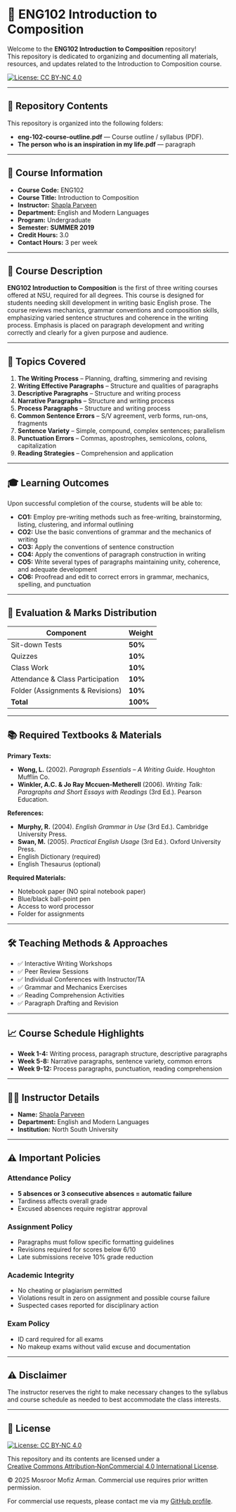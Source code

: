 # 📝 ENG102 Introduction to Composition

Welcome to the **ENG102 Introduction to Composition** repository!  
This repository is dedicated to organizing and documenting all materials, resources, and updates related to the Introduction to Composition course.  

[![License: CC BY‑NC 4.0](https://img.shields.io/badge/License‑CC%20BY‑NC%204.0-lightgrey.svg)](https://creativecommons.org/licenses/by-nc/4.0/)

---

## 📁 Repository Contents

This repository is organized into the following folders:

- **eng-102-course-outline.pdf** — Course outline / syllabus (PDF).
- **The person who is an inspiration in my life.pdf** — paragraph

---

## 📌 Course Information

- **Course Code:** ENG102  
- **Course Title:** Introduction to Composition  
- **Instructor:** [Shapla Parveen](https://www.northsouth.edu/faculty-members/shss/eml/shapla.parveen.html)  
- **Department:** English and Modern Languages  
- **Program:** Undergraduate  
- **Semester:** **SUMMER 2019**  
- **Credit Hours:** 3.0  
- **Contact Hours:** 3 per week  

---

## 🎯 Course Description

**ENG102 Introduction to Composition** is the first of three writing courses offered at NSU, required for all degrees. This course is designed for students needing skill development in writing basic English prose. The course reviews mechanics, grammar conventions and composition skills, emphasizing varied sentence structures and coherence in the writing process. Emphasis is placed on paragraph development and writing correctly and clearly for a given purpose and audience.

---

## 🧩 Topics Covered

1. **The Writing Process** – Planning, drafting, simmering and revising  
2. **Writing Effective Paragraphs** – Structure and qualities of paragraphs  
3. **Descriptive Paragraphs** – Structure and writing process  
4. **Narrative Paragraphs** – Structure and writing process  
5. **Process Paragraphs** – Structure and writing process  
6. **Common Sentence Errors** – S/V agreement, verb forms, run-ons, fragments  
7. **Sentence Variety** – Simple, compound, complex sentences; parallelism  
8. **Punctuation Errors** – Commas, apostrophes, semicolons, colons, capitalization  
9. **Reading Strategies** – Comprehension and application  

---

## 🎓 Learning Outcomes

Upon successful completion of the course, students will be able to:

- **CO1:** Employ pre-writing methods such as free-writing, brainstorming, listing, clustering, and informal outlining  
- **CO2:** Use the basic conventions of grammar and the mechanics of writing  
- **CO3:** Apply the conventions of sentence construction  
- **CO4:** Apply the conventions of paragraph construction in writing  
- **CO5:** Write several types of paragraphs maintaining unity, coherence, and adequate development  
- **CO6:** Proofread and edit to correct errors in grammar, mechanics, spelling, and punctuation  

---

## 📝 Evaluation & Marks Distribution

| Component | Weight |
|-----------|--------|
| Sit-down Tests | **50%** |
| Quizzes | **10%** |
| Class Work | **10%** |
| Attendance & Class Participation | **10%** |
| Folder (Assignments & Revisions) | **10%** |
| **Total** | **100%** |

---

## 📚 Required Textbooks & Materials

**Primary Texts:**
- **Wong, L.** (2002). *Paragraph Essentials – A Writing Guide*. Houghton Mufflin Co.
- **Winkler, A.C. & Jo Ray Mccuen-Metherell** (2006). *Writing Talk: Paragraphs and Short Essays with Readings* (3rd Ed.). Pearson Education.

**References:**
- **Murphy, R.** (2004). *English Grammar in Use* (3rd Ed.). Cambridge University Press.
- **Swan, M.** (2005). *Practical English Usage* (3rd Ed.). Oxford University Press.
- English Dictionary (required)
- English Thesaurus (optional)

**Required Materials:**
- Notebook paper (NO spiral notebook paper)
- Blue/black ball-point pen
- Access to word processor
- Folder for assignments

---

## 🛠 Teaching Methods & Approaches

- ✅ Interactive Writing Workshops  
- ✅ Peer Review Sessions  
- ✅ Individual Conferences with Instructor/TA  
- ✅ Grammar and Mechanics Exercises  
- ✅ Reading Comprehension Activities  
- ✅ Paragraph Drafting and Revision  

---

## 📈 Course Schedule Highlights

- **Week 1-4:** Writing process, paragraph structure, descriptive paragraphs
- **Week 5-8:** Narrative paragraphs, sentence variety, common errors
- **Week 9-12:** Process paragraphs, punctuation, reading comprehension

---

## 👩‍🏫 Instructor Details

- **Name:** [Shapla Parveen](https://www.northsouth.edu/faculty-members/shss/eml/shapla.parveen.html)  
- **Department:** English and Modern Languages  
- **Institution:** North South University  

---

## ⚠️ Important Policies

### Attendance Policy
- **5 absences or 3 consecutive absences = automatic failure**  
- Tardiness affects overall grade  
- Excused absences require registrar approval

### Assignment Policy
- Paragraphs must follow specific formatting guidelines  
- Revisions required for scores below 6/10  
- Late submissions receive 10% grade reduction

### Academic Integrity
- No cheating or plagiarism permitted  
- Violations result in zero on assignment and possible course failure  
- Suspected cases reported for disciplinary action

### Exam Policy
- ID card required for all exams  
- No makeup exams without valid excuse and documentation

---

## ⚠️ Disclaimer

The instructor reserves the right to make necessary changes to the syllabus and course schedule as needed to best accommodate the class interests.

---

## 📜 License

[![License: CC BY‑NC 4.0](https://img.shields.io/badge/License‑CC%20BY‑NC%204.0-lightgrey.svg)](https://creativecommons.org/licenses/by-nc/4.0/)

This repository and its contents are licensed under a  
[Creative Commons Attribution‑NonCommercial 4.0 International License](https://creativecommons.org/licenses/by-nc/4.0/).

© 2025 Mosroor Mofiz Arman. Commercial use requires prior written permission.  

For commercial use requests, please contact me via my [GitHub profile](https://github.com/mosroormofizarman).
